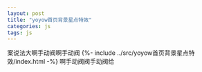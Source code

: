```yaml
---
layout: post
title: "yoyow首页背景星点特效"
categories: js
tags: js
---
```

案说法大啊手动阀啊手动阀
{%- include ../src/yoyow首页背景星点特效/index.html -%}
啊手动阀阀手动阀给
<canvas id="canvas" class="" style="background-color:black" width="100%" height="100%">
<script src="{{ "/_posts/js/yoyow首页背景星点特效/sprite_animate.js" | relative_url }}"></script>